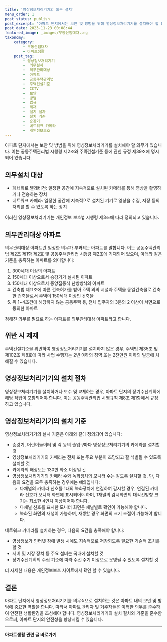 ```yaml
---
title: '영상정보처리기기의 의무 설치'
menu_order: 1
post_status: publish
post_excerpt: '아파트 단지에서는 보안 및 방범을 위해 영상정보처리기기를 설치해야 할 의무가 있습니다. 이는 공동주택관리법 시행령 제2조와 주택건설기준 등에 관한 규정 제39조에 명시되어 있습니다.'
post_date: 2023-11-23 00:08:44
featured_image: _images/부동산임대차.png
taxonomy:
    category:
        - 부동산임대차
        - 아파트생활
    post_tag:
        - 영상정보처리기기
        -  의무설치
        -  의무관리대상
        -  아파트
        -  공동주택관리법
        -  주택건설기준
        -  CCTV
        -  보안
        -  방범
        -  법규
        -  제재
        -  설치 절차
        -  설치 기준
        -  승강기
        -  네트워크 카메라
        -  개인정보보호
---
```



아파트 단지에서는 보안 및 방범을 위해 영상정보처리기기를 설치해야 할 의무가 있습니다. 이는 공동주택관리법 시행령 제2조와 주택건설기준 등에 관한 규정 제39조에 명시되어 있습니다.

## 의무설치 대상

- 폐쇄회로 텔레비전: 일정한 공간에 지속적으로 설치된 카메라를 통해 영상을 촬영하거나 전송하는 장치
- 네트워크 카메라: 일정한 공간에 지속적으로 설치된 기기로 영상을 수집, 저장 등의 처리를 할 수 있도록 하는 장치

이러한 영상정보처리기기는 개인정보 보호법 시행령 제3조에 따라 정의되고 있습니다.

## 의무관리대상 아파트

의무관리대상 아파트란 일정한 의무가 부과되는 아파트를 말합니다. 이는 공동주택관리법 제2조 제1항 제2호 및 공동주택관리법 시행령 제2조에 기재되어 있으며, 아래와 같은 기준을 충족하는 아파트를 의미합니다:

1. 300세대 이상의 아파트
2. 150세대 이상으로서 승강기가 설치된 아파트
3. 150세대 이상으로서 중앙집중식 난방방식의 아파트
4. 건축법 제11조에 따른 건축허가를 받아 주택 외의 시설과 주택을 동일건축물로 건축한 건축물로서 주택이 150세대 이상인 건축물
5. 위 1~4조건에 해당하지 않는 공동주택 중, 전체 입주자의 3분의 2 이상이 서면으로 동의한 아파트

정해진 의무를 필요로 하는 아파트를 의무관리대상 아파트라고 합니다.

## 위반 시 제재

주택건설기준을 위반하여 영상정보처리기기를 설치하지 않은 경우, 주택법 제35조 및 제102조 제8호에 따라 사업 수행자는 2년 이하의 징역 또는 2천만원 이하의 벌금에 처해질 수 있습니다.

## 영상정보처리기기의 설치 절차

영상정보처리기기를 설치하거나 보수 및 교체하는 경우, 아파트 단지의 장기수선계획에 해당 작업이 포함되어야 합니다. 이는 공동주택관리법 시행규칙 제8조 제1항에서 규정하고 있습니다.

## 영상정보처리기기의 설치 기준

영상정보처리기기의 설치 기준은 아래와 같이 정의되어 있습니다:

- 승강기, 어린이놀이터 및 각 동의 출입구마다 영상정보처리기기의 카메라를 설치할 것
- 영상정보처리기기의 카메라는 전체 또는 주요 부분이 조망되고 잘 식별될 수 있도록 설치할 것
- 카메라의 해상도는 130만 화소 이상일 것
- 영상정보처리기기의 카메라 수와 녹화장치의 모니터 수는 같도록 설치할 것. 단, 다음의 요건을 모두 충족하는 경우에는 예외입니다:
    - 다채널의 카메라 신호를 1대의 녹화장치에 연결하여 감시할 경우, 연결된 카메라 신호가 모니터 화면에 표시되어야 하며, 1채널의 감시화면의 대각선방향 크기는 최소한 4인치 이상이어야 합니다.
    - 다채널 신호를 표시한 모니터 화면은 채널별로 확인이 가능해야 합니다.
    - 녹화된 화면의 재생이 가능하며, 재생할 경우 화면의 크기 조절이 가능해야 합니다.

네트워크 카메라를 설치하는 경우, 다음의 요건을 충족해야 합니다:
- 영상정보가 인터넷 장애 발생 시에도 지속적으로 저장되도록 필요한 기술적 조치를 할 것
- 서버 및 저장 장치 등 주요 설비는 국내에 설치할 것
- 장기수선계획의 수립 기준에 따라 수선 주기 이상으로 운영될 수 있도록 설치할 것

더 자세한 내용은 개인정보보호 사이트에서 확인 할 수 있습니다.

## 결론

아파트 단지에서 영상정보처리기기를 의무적으로 설치하는 것은 아파트 내의 보안 및 방범에 중요한 역할을 합니다. 따라서 아파트 관리자 및 거주자들은 이러한 의무를 준수하여 안전한 생활환경을 조성해야 합니다. 영상정보처리기기의 설치 절차와 기준을 준수함으로써, 아파트 단지의 안전성을 향상시킬 수 있습니다.

<!-- wp:separator -->
<hr class="wp-block-separator has-alpha-channel-opacity"/>
<!-- /wp:separator -->

<!-- wp:group {"backgroundColor":"base","layout":{"type":"constrained"}} -->
<div class="wp-block-group has-base-background-color has-background"><!-- wp:paragraph {"align":"center","fontSize":"medium"} -->
<p class="has-text-align-center has-large-font-size"><strong>아파트생활 관련 글 바로가기</strong></p>
<!-- /wp:paragraph -->


<!-- wp:latest-posts
{"categories":[{"id":28012,"count":19,"description":"","link":"https://uknowlaw.com/category/%ec%95%84%ed%8c%8c%ed%8a%b8%ec%83%9d%ed%99%9c/","name":"아파트생활","slug":"아파트생활","taxonomy":"category","parent":0,"meta":[],"_links":{"self":[{"href":"https://uknowlaw.com/wp-json/wp/v2/categories/28012"}],"collection":[{"href":"https://uknowlaw.com/wp-json/wp/v2/categories"}],"about":[{"href":"https://uknowlaw.com/wp-json/wp/v2/taxonomies/category"}],"wp:post_type":[{"href":"https://uknowlaw.com/wp-json/wp/v2/posts?categories=28012"}],"curies":[{"name":"wp","href":"https://api.w.org/{rel}","templated":true}]}}],"postsToShow":100,"excerptLength":28,"postLayout":"grid","columns":2,"featuredImageAlign":"left","featuredImageSizeSlug":"large","fontSize":"small"} /--></div>
<!-- /wp:group -->